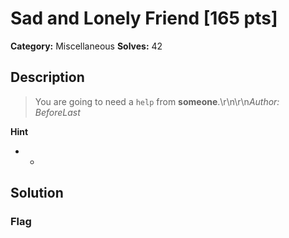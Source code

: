 # Sad and Lonely Friend [165 pts]

**Category:** Miscellaneous
**Solves:** 42

## Description
>You are going to need a `help` from **someone**.\r\n\r\n*Author: BeforeLast*

**Hint**
* -

## Solution

### Flag

